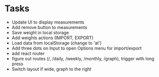 # Tasks
- Update UI to display measurements
- Add remove button to measurements
- Save weight in local storage
- Add weights actions (IMPORT, EXPORT)
- Load data from localStorage (change to 'at')
- Add three dots on Input to open Options menu for import/export
- add react router
- figure out routes (/, /daily, /weekly, /monthly, /graph), trigger with long press
- Switch layout if wide, graph to the right
